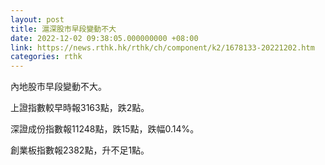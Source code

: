```yaml
---
layout: post
title: 滬深股市早段變動不大
date: 2022-12-02 09:38:05.000000000 +08:00
link: https://news.rthk.hk/rthk/ch/component/k2/1678133-20221202.htm
categories: rthk
---
```


內地股市早段變動不大。

上證指數較早時報3163點，跌2點。

深證成份指數報11248點，跌15點，跌幅0.14%。

創業板指數報2382點，升不足1點。

